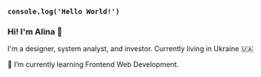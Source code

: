 ### `console.log('Hello World!')`
### Hi! I'm Alina 👋
I'm a designer, system analyst, and investor. Currently living in Ukraine 🇺🇦

🌱 I’m currently learning Frontend Web Development.
